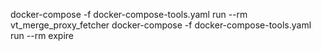 docker-compose -f docker-compose-tools.yaml run --rm vt_merge_proxy_fetcher
docker-compose -f docker-compose-tools.yaml run --rm expire
